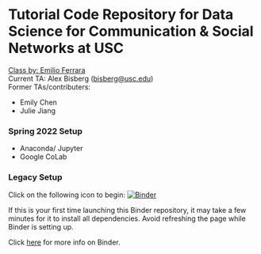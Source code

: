 # Tutorial Code Repository for Data Science for Communication & Social Networks at USC
[Class by: Emilio Ferrara ](http://www.emilio.ferrara.name/data-science-for-communication-social-networks/)  
Current TA: Alex Bisberg (bisberg@usc.edu)  
Former TAs/contributers:
 - Emily Chen
 - Julie Jiang

### Spring 2022 Setup 
- Anaconda/ Jupyter
- Google CoLab

### Legacy Setup 
Click on the following icon to begin: [![Binder](https://mybinder.org/badge_logo.svg)](https://mybinder.org/v2/gh/echen102/COMM599/master)

If this is your first time launching this Binder repository, it may take a few minutes for it to install all dependencies. Avoid refreshing the page while Binder is setting up.

Click [here](https://mybinder.readthedocs.io/en/latest/index.html) for more info on Binder.
